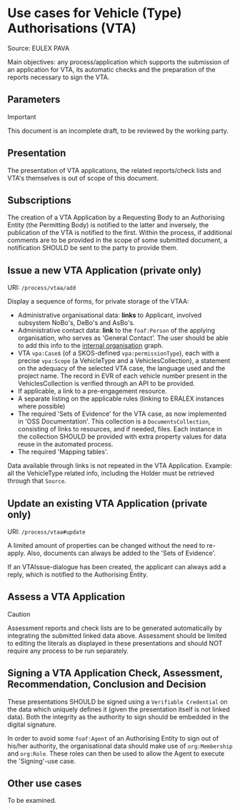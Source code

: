 # Use cases for Vehicle (Type) Authorisations (VTA)

Source: EULEX PAVA

Main objectives: any process/application which supports the submission of an application for VTA, its automatic checks and the preparation of the reports necessary to sign the VTA.

## Parameters

> [!IMPORTANT]
> This document is an incomplete draft, to be reviewed by the working party.

## Presentation

The presentation of VTA applications, the related reports/check lists and VTA's themselves is out of scope of this document.

## Subscriptions

The creation of a VTA Application by a Requesting Body to an Authorising Entity (the Permitting Body) is notified to the latter and inversely, the publication of the VTA is notified to the first. Within the process, if additional comments are to be provided in the scope of some submitted document, a notification SHOULD be sent to the party to provide them.

## Issue a new VTA Application (private only)

URI: `/process/vtaa/add`

Display a sequence of forms, for private storage of the VTAA:

- Administrative organisational data: **links** to Applicant, involved subsystem NoBo's, DeBo's and AsBo's.
- Administrative contact data: **link** to the `foaf:Person` of the applying organisation, who serves as 'General Contact'. The user should be able to add this info to the [internal organisation](../ORG/ORGANISATION.md) graph.
- VTA `vpa:Case`s (of a SKOS-defined `vpa:permissionType`), each with a precise `vpa:Scope` (a VehicleType and a VehiclesCollection), a statement on the adequacy of the selected VTA case, the language used and the project name. The record in EVR of each vehicle number present in the VehiclesCollection is verified through an API to be provided.
- If applicable, a link to a pre-engagement resource.
- A separate listing on the applicable rules (linking to ERALEX instances where possible)
- The required 'Sets of Evidence' for the VTA case, as now implemented in 'OSS Documentation'. This collection is a `DocumentsCollection`, consisting of links to resources, and if needed, files. Each instance in the collection SHOULD be provided with extra property values for data reuse in the automated process.
- The required 'Mapping tables'.

Data available through links is not repeated in the VTA Application. Example: all the VehicleType related info, including the Holder must be retrieved through that `Source`.

## Update an existing VTA Application (private only)

URI: `/process/vtaa#update`

A limited amount of properties can be changed without the need to re-apply. Also, documents can always be added to the 'Sets of Evidence'.

If an VTAIssue-dialogue has been created, the applicant can always add a reply, which is notified to the Authorising Entity.

## Assess a VTA Application

> [!CAUTION]
> Assessment reports and check lists are to be generated automatically by integrating the submitted linked data above. Assessment should be limited to editing the literals as displayed in these presentations and should NOT require any process to be run separately.

## Signing a VTA Application Check, Assessment, Recommendation, Conclusion and Decision

These presentations SHOULD be signed using a `Verifiable Credential` on the data which uniquely defines it (given the presentation itself is not linked data). Both the integrity as the authority to sign should be embedded in the digital signature.

In order to avoid some `foaf:Agent` of an Authorising Entity to sign out of his/her authority, the organisational data should make use of `org:Membership` and `org:Role`. These roles can then be used to allow the Agent to execute the 'Signing'-use case.

## Other use cases

To be examined.
